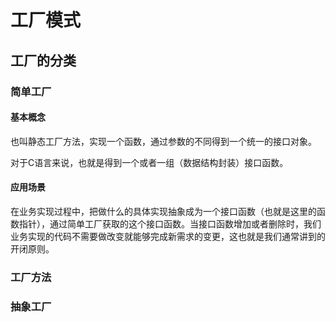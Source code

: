 # 工厂模式

## 工厂的分类

### 简单工厂

#### 基本概念

也叫静态工厂方法，实现一个函数，通过参数的不同得到一个统一的接口对象。

对于C语言来说，也就是得到一个或者一组（数据结构封装）接口函数。

#### 应用场景

在业务实现过程中，把做什么的具体实现抽象成为一个接口函数（也就是这里的函数指针），通过简单工厂获取的这个接口函数。当接口函数增加或者删除时，我们业务实现的代码不需要做改变就能够完成新需求的变更，这也就是我们通常讲到的开闭原则。

### 工厂方法

### 抽象工厂
